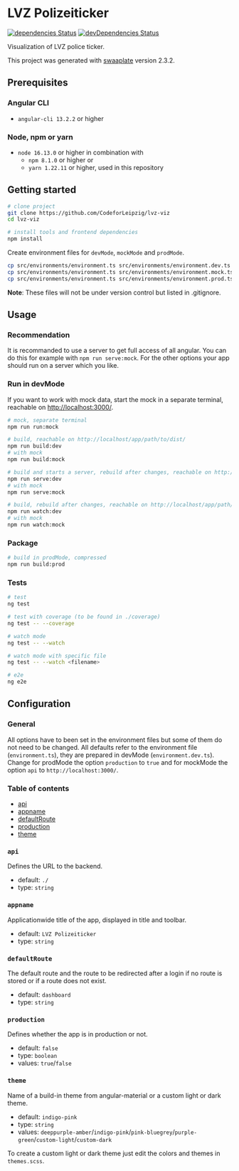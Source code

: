 # LVZ Polizeiticker

[![dependencies Status](https://status.david-dm.org/gh/inpercima/lvz-viz.svg)](https://david-dm.org/inpercima/lvz-viz)
[![devDependencies Status](https://status.david-dm.org/gh/inpercima/lvz-viz.svg?type=dev)](https://david-dm.org/inpercima/lvz-viz?type=dev)

Visualization of LVZ police ticker.

This project was generated with [swaaplate](https://github.com/inpercima/swaaplate) version 2.3.2.

## Prerequisites

### Angular CLI

* `angular-cli 13.2.2` or higher

### Node, npm or yarn

* `node 16.13.0` or higher in combination with
  * `npm 8.1.0` or higher or
  * `yarn 1.22.11` or higher, used in this repository

## Getting started

```bash
# clone project
git clone https://github.com/CodeforLeipzig/lvz-viz
cd lvz-viz

# install tools and frontend dependencies
npm install
```

Create environment files for `devMode`, `mockMode` and `prodMode`.

```bash
cp src/environments/environment.ts src/environments/environment.dev.ts
cp src/environments/environment.ts src/environments/environment.mock.ts
cp src/environments/environment.ts src/environments/environment.prod.ts
```

**Note**: These files will not be under version control but listed in .gitignore.

## Usage

### Recommendation

It is recommanded to use a server to get full access of all angular.
You can do this for example with `npm run serve:mock`.
For the other options your app should run on a server which you like.

### Run in devMode

If you want to work with mock data, start the mock in a separate terminal, reachable on [http://localhost:3000/](http://localhost:3000/).

```bash
# mock, separate terminal
npm run run:mock
```

```bash
# build, reachable on http://localhost/app/path/to/dist/
npm run build:dev
# with mock
npm run build:mock

# build and starts a server, rebuild after changes, reachable on http://localhost:4200/
npm run serve:dev
# with mock
npm run serve:mock

# build, rebuild after changes, reachable on http://localhost/app/path/to/dist/
npm run watch:dev
# with mock
npm run watch:mock
```

### Package

```bash
# build in prodMode, compressed
npm run build:prod
```

### Tests

```bash
# test
ng test

# test with coverage (to be found in ./coverage)
ng test -- --coverage

# watch mode
ng test -- --watch

# watch mode with specific file
ng test -- --watch <filename>

# e2e
ng e2e
```

## Configuration

### General

All options have to been set in the environment files but some of them do not need to be changed.
All defaults refer to the environment file (`environment.ts`), they are prepared in devMode (`environment.dev.ts`).
Change for prodMode the option `production` to `true` and for mockMode the option `api` to `http://localhost:3000/`.

### Table of contents

* [api](#api)
* [appname](#appname)
* [defaultRoute](#defaultRoute)
* [production](#production)
* [theme](#theme)

### `api`

Defines the URL to the backend.

* default: `./`
* type: `string`

### `appname`

Applicationwide title of the app, displayed in title and toolbar.

* default: `LVZ Polizeiticker`
* type: `string`

### `defaultRoute`

The default route and the route to be redirected after a login if no route is stored or if a route does not exist.

* default: `dashboard`
* type: `string`

### `production`

Defines whether the app is in production or not.

* default: `false`
* type: `boolean`
* values: `true`/`false`

### `theme`

Name of a build-in theme from angular-material or a custom light or dark theme.

* default: `indigo-pink`
* type: `string`
* values: `deeppurple-amber`/`indigo-pink`/`pink-bluegrey`/`purple-green`/`custom-light`/`custom-dark`

To create a custom light or dark theme just edit the colors and themes in `themes.scss`.
